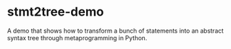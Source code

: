# stmt2tree-demo

A demo that shows how to transform a bunch of statements into an abstract syntax tree through metaprogramming in Python.